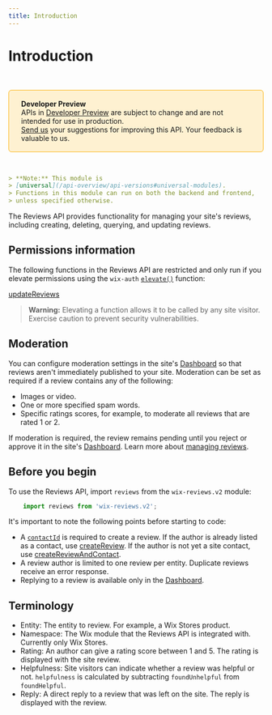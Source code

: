 ```yaml
---
title: Introduction
---
```

# Introduction

&nbsp;

<div style="background-color: #FEF1D1; padding: 18px 24px; border-radius: 6px; border: 1px solid #FDB10C; box-sizing: border-box; display: inline-block">
    <b>Developer Preview</b>
    <br/>
    <span>APIs in <a href="https://www.wix.com/velo/reference/api-overview/developer-preview">Developer Preview</a> are subject to change and are not intended for use in production.<br/><a href="mailto:velo-preview-feedback@wix.com">Send us</a> your suggestions for improving this API. Your feedback is valuable to us.</span>
</div>

&nbsp;

```md
> **Note:** This module is
> [universal](/api-overview/api-versions#universal-modules).
> Functions in this module can run on both the backend and frontend,
> unless specified otherwise.
```

The Reviews API provides functionality for managing your site's reviews, including creating, deleting, querying, and updating reviews. 


## Permissions information

The following functions in the Reviews API are restricted and only run if you elevate permissions
using the `wix-auth` [`elevate()`](https://www.wix.com/velo/reference/wix-auth/elevate)
function:

[updateReviews](wix-reviews-v2/reviews/updatereview)

<blockquote class='warning'>
<p>
<strong>Warning:</strong>
Elevating a function allows it to be called by any site visitor.
Exercise caution to prevent security vulnerabilities.
</p>
</blockquote>


## Moderation

You can configure moderation settings in the site's [Dashboard](https://www.wix.com/my-account/site-selector/?buttonText=Select%20Site&title=Select%20a%20Site&autoSelectOnSingleSite=true&actionUrl=https:%2F%2Fwww.wix.com%2Fdashboard%2F%7B%7BmetaSiteId%7D%7D%2Freviews/settings/moderation) so that reviews aren't immediately published to your site. Moderation can be set as required if a review contains any of the following:
- Images or video.
- One or more specified spam words.
- Specific ratings scores, for example, to moderate all reviews that are rated 1 or 2. 


If moderation is required, the review remains pending until you reject or approve it in the site's [Dashboard](https://www.wix.com/my-account/site-selector/?buttonText=Select%20Site&title=Select%20a%20Site&autoSelectOnSingleSite=true&actionUrl=https:%2F%2Fwww.wix.com%2Fdashboard%2F%7B%7BmetaSiteId%7D%7D%2Freviews/pending). Learn more about [managing reviews](https://support.wix.com/en/article/wix-stores-managing-wix-reviews).


## Before you begin

To use the Reviews API, import `reviews` from the `wix-reviews.v2` module:

```javascript
    import reviews from 'wix-reviews.v2';   
```

It's important to note the following points before starting to code:
- A [`contactId`](https://www.wix.com/velo/reference/wix-crm-v2/contacts) is required to create a review. If the author is already listed as a contact, use [createReview](https://www.wix.com/velo/reference/wix-reviews-v2/reviews/create-review). If the author is not yet a site contact, use [createReviewAndContact](https://www.wix.com/velo/reference/wix-reviews-v2/reviews/create-review-and-contact). 
- A review author is limited to one review per entity. Duplicate reviews receive an error response.
- Replying to a review is available only in the [Dashboard](https://www.wix.com/my-account/site-selector/?buttonText=Select%20Site&title=Select%20a%20Site&autoSelectOnSingleSite=true&actionUrl=https:%2F%2Fwww.wix.com%2Fdashboard%2F%7B%7BmetaSiteId%7D%7D%2Freviews/pending). 

## Terminology

- Entity: The entity to review. For example, a Wix Stores product.
- Namespace: The Wix module that the Reviews API is integrated with. Currently only Wix Stores.
- Rating: An author can give a rating score between 1 and 5. The rating is displayed with the site review.
- Helpfulness: Site visitors can indicate whether a review was helpful or not. `helpfulness` is calculated by subtracting `foundUnhelpful` from `foundHelpful`.
- Reply: A direct reply to a review that was left on the site. The reply is displayed with the review.
